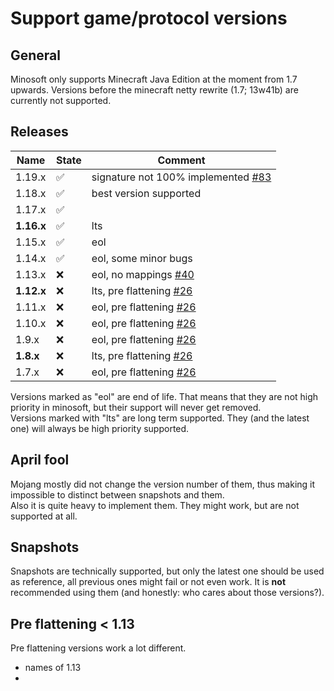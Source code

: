 # Support game/protocol versions

## General

Minosoft only supports Minecraft Java Edition at the moment from 1.7 upwards.
Versions before the minecraft netty rewrite (1.7; 13w41b) are currently not supported.

## Releases

| Name       | State | Comment                                                                                      |
|------------|-------|----------------------------------------------------------------------------------------------|
| 1.19.x     | ✅     | signature not 100% implemented [#83](https://gitlab.bixilon.de/bixilon/minosoft/-/issues/83) |
| 1.18.x     | ✅     | best version supported                                                                       |
| 1.17.x     | ✅     |                                                                                              |
| **1.16.x** | ✅     | lts                                                                                          |
| 1.15.x     | ✅     | eol                                                                                          |
| 1.14.x     | ✅     | eol, some minor bugs                                                                         |
| 1.13.x     | ❌     | eol, no mappings  [#40](https://gitlab.bixilon.de/bixilon/minosoft/-/issues/40)              |
| **1.12.x** | ❌     | lts, pre flattening  [#26](https://gitlab.bixilon.de/bixilon/minosoft/-/issues/26)           |
| 1.11.x     | ❌     | eol, pre flattening  [#26](https://gitlab.bixilon.de/bixilon/minosoft/-/issues/26)           |
| 1.10.x     | ❌     | eol, pre flattening  [#26](https://gitlab.bixilon.de/bixilon/minosoft/-/issues/26)           |
| 1.9.x      | ❌     | eol, pre flattening  [#26](https://gitlab.bixilon.de/bixilon/minosoft/-/issues/26)           |
| **1.8.x**  | ❌     | lts, pre flattening  [#26](https://gitlab.bixilon.de/bixilon/minosoft/-/issues/26)           |
| 1.7.x      | ❌     | eol, pre flattening  [#26](https://gitlab.bixilon.de/bixilon/minosoft/-/issues/26)           |

Versions marked as "eol" are end of life. That means that they are not high priority in minosoft, but their support will never get removed.  
Versions marked with "lts" are long term supported. They (and the latest one) will always be high priority supported.

## April fool

Mojang mostly did not change the version number of them, thus making it impossible to distinct between snapshots and
them.  
Also it is quite heavy to implement them. They might work, but are not supported at all.

## Snapshots

Snapshots are technically supported, but only the latest one should be used as reference, all previous ones might fail
or not even work.
It is **not** recommended using them (and honestly: who cares about those versions?).

## Pre flattening < 1.13

Pre flattening versions work a lot different.

- names of 1.13
- 
